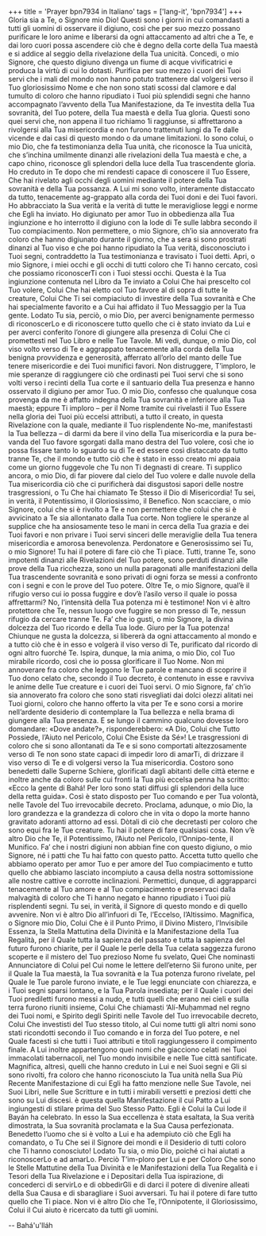 +++
title = 'Prayer bpn7934 in Italiano'
tags = ['lang-it', 'bpn7934']
+++
Gloria sia a Te, o Signore mio Dio! Questi sono i giorni in cui comandasti a tutti gli uomini di osservare il digiuno, così che per suo mezzo possano purificare le loro anime e liberarsi da ogni attaccamento ad altri che a Te, e dai loro cuori possa ascendere ciò che è degno della corte della Tua maestà e si addice al seggio della rivelazione della Tua unicità. Concedi, o mio Signore, che questo digiuno divenga un fiume di acque vivificatrici e produca la virtù di cui lo dotasti. Purifica per suo mezzo i cuori dei Tuoi servi che i mali del mondo non hanno potuto trattenere dal volgersi verso il Tuo gloriosissimo Nome e che non sono stati scossi dal clamore e dal tumulto di coloro che hanno ripudiato i Tuoi più splendidi segni che hanno accompagnato l’avvento della Tua Manifestazione, da Te investita della Tua sovranità, del Tuo potere, della Tua maestà e della Tua gloria. Questi sono quei servi che, non appena il tuo richiamo 1i raggiunse, si affrettarono a rivolgersi alla Tua misericordia e non furono trattenuti lungi da Te dalle vicende e dai casi di questo mondo o da umane limitazioni.
Io sono colui, o mio Dio, che fa testimonianza della Tua unità, che riconosce la Tua unicità, che s’inchina umilmente dinanzi alle rivelazioni della Tua maestà e che, a capo chino, riconosce gli splendori della luce della Tua trascendente gloria. Ho creduto in Te dopo che mi rendesti capace di conoscere il Tuo Essere, Che hai rivelato agli occhi degli uomini mediante il potere della Tua sovranità e della Tua possanza. A Lui mi sono volto, interamente distaccato da tutto, tenacemente ag-grappato alla corda dei Tuoi doni e dei Tuoi favori. Ho abbracciato la Sua verità e la verità di tutte le meravigliose leggi e norme che Egli ha inviato. Ho digiunato per amor Tuo in obbedienza alla Tua ingiunzione e ho interrotto il digiuno con la lode di Te sulle labbra secondo il Tuo compiacimento. Non permettere, o mio Signore, ch’io sia annoverato fra coloro che hanno digiunato durante il giorno, che a sera si sono prostrati dinanzi al Tuo viso e che poi hanno ripudiato la Tua verità, disconosciuto i Tuoi segni, contraddetto la Tua testimonianza e travisato i Tuoi detti. 
Apri, o mio Signore, i miei occhi e gli occhi di tutti coloro che Ti hanno cercato, così che possiamo riconoscerTi con i Tuoi stessi occhi. Questa è la Tua ingiunzione contenuta nel Libro da Te inviato a Colui Che hai prescelto col Tuo volere, Colui Che hai eletto col Tuo favore al di sopra di tutte le creature, Colui Che Ti sei compiaciuto di investire della Tua sovranità e Che hai specialmente favorito e a Cui hai affidato il Tuo Messaggio per la Tua gente. Lodato Tu sia, perciò, o mio Dio, per averci benignamente permesso di riconoscerLo e di riconoscere tutto quello che ci è stato inviato da Lui e per averci conferito l’onore di giungere alla presenza di Colui Che ci promettesti nel Tuo Libro e nelle Tue Tavole. 
Mi vedi, dunque, o mio Dio, col viso volto verso di Te e aggrappato tenacemente alla corda della Tua benigna provvidenza e generosità, afferrato all’orlo del manto delle Tue tenere misericordie e dei Tuoi munifici favori. Non distruggere, T’imploro, le mie speranze di raggiungere ciò che ordinasti pei Tuoi servi che si sono volti verso i recinti della Tua corte e il santuario della Tua presenza e hanno osservato il digiuno per amor Tuo. O mio Dio, confesso che qualunque cosa provenga da me è affatto indegna della Tua sovranità e inferiore alla Tua maestà; eppure Ti imploro – per il Nome tramite cui rivelasti il Tuo Essere nella gloria dei Tuoi più eccelsi attributi, a tutto il creato, in questa Rivelazione con la quale, mediante il Tuo risplendente No-me, manifestasti la Tua bellezza – di darmi da bere il vino della Tua misericordia e la pura be-vanda del Tuo favore sgorgati dalla mano destra del Tuo volere, così che io possa fissare tanto lo sguardo su di Te ed essere così distaccato da tutto tranne Te, che il mondo e tutto ciò che è stato in esso creato mi appaia come un giorno fuggevole che Tu non Ti degnasti di creare. 
Ti supplico ancora, o mio Dio, di far piovere dal cielo del Tuo volere e dalle nuvole della Tua misericordia ciò che ci purificherà dai disgustosi sapori delle nostre trasgressioni, o Tu Che hai chiamato Te Stesso il Dio di Misericordia! Tu sei, in verità, il Potentissimo, il Gloriosissimo, il Benefico. 
Non scacciare, o mio Signore, colui che si è rivolto a Te e non permettere che colui che si è avvicinato a Te sia allontanato dalla Tua corte. Non togliere le speranze al supplice che ha ansiosamente teso le mani in cerca della Tua grazia e dei Tuoi favori e non privare i Tuoi servi sinceri delle meraviglie della Tua tenera misericordia e amorosa benevolenza. Perdonatore e Generosissimo sei Tu, o mio Signore! Tu hai il potere di fare ciò che Ti piace. Tutti, tranne Te, sono impotenti dinanzi alle Rivelazioni del Tuo potere, sono perduti dinanzi alle prove della Tua ricchezza, sono un nulla paragonati alle manifestazioni della Tua trascendente sovranità e sono privati di ogni forza se messi a confronto con i segni e con le prove del Tuo potere. Oltre Te, o mio Signore, qual’è il rifugio verso cui io possa fuggire e dov’è l’asilo verso il quale io possa affrettarmi? No, l’intensità della Tua potenza mi è testimone! Non vi è altro protettore che Te, nessun luogo ove fuggire se non presso di Te, nessun rifugio da cercare tranne Te. Fa’ che io gusti, o mio Signore, la divina dolcezza del Tuo ricordo e della Tua lode. Giuro per la Tua potenza! Chiunque ne gusta la dolcezza, si libererà da ogni attaccamento al mondo e a tutto ciò che è in esso e volgerà il viso verso di Te, purificato dal ricordo di ogni altro fuorché Te. 
Ispira, dunque, la mia anima, o mio Dio, col Tuo mirabile ricordo, così che io possa glorificare il Tuo Nome. Non mi annoverare fra coloro che leggono le Tue parole e mancano di scoprire il Tuo dono celato che, secondo il Tuo decreto, è contenuto in esse e ravviva le anime delle Tue creature e i cuori dei Tuoi servi. O mio Signore, fa’ ch’io sia annoverato fra coloro che sono stati risvegliati dai dolci olezzi alitati nei Tuoi giorni, coloro che hanno offerto la vita per Te e sono corsi a morire nell’ardente desiderio di contemplare la Tua bellezza e nella brama di giungere alla Tua presenza. E se lungo il cammino qualcuno dovesse loro domandare: «Dove andate?», risponderebbero: «A Dio, Colui che Tutto Possiede, l’Aiuto nel Pericolo, Colui Che Esiste da Sé»!
Le trasgressioni di coloro che si sono allontanati da Te e si sono comportati altezzosamente verso di Te non sono state capaci di impedir loro di amarTi, di drizzare il viso verso di Te e di volgersi verso la Tua misericordia. Costoro sono benedetti dalle Superne Schiere, glorificati dagli abitanti delle città eterne e inoltre anche da coloro sulle cui fronti la Tua più eccelsa penna ha scritto: «Ecco la gente di Bahá! Per loro sono stati diffusi gli splendori della luce della retta guida». Così è stato disposto per Tuo comando e per Tua volontà, nelle Tavole del Tuo irrevocabile decreto. 
Proclama, adunque, o mio Dio, la loro grandezza e la grandezza di coloro che in vita o dopo la morte hanno gravitato adoranti attorno ad essi. Dòtali di ciò che decretasti per coloro che sono equi fra le Tue creature. Tu hai il potere di fare qualsiasi cosa. Non v’è altro Dio che Te, il Potentissimo, l’Aiuto nel Pericolo, l’Onnipo-tente, il Munifico.
Fa’ che i nostri digiuni non abbian fine con questo digiuno, o mio Signore, né i patti che Tu hai fatto con questo patto. Accetta tutto quello che abbiamo operato per amor Tuo e per amore del Tuo compiacimento e tutto quello che abbiamo lasciato incompiuto a causa della nostra sottomissione alle nostre cattive e corrotte inclinazioni. Permettici, dunque, di aggrapparci tenacemente al Tuo amore e al Tuo compiacimento e preservaci dalla malvagità di coloro che Ti hanno negato e hanno ripudiato i Tuoi più risplendenti segni. Tu sei, in verità, il Signore di questo mondo e di quello avvenire. Non vi è altro Dio all’infuori di Te, l’Eccelso, l’Altissimo.
Magnifica, o Signore mio Dio, Colui Che è il Punto Primo, il Divino Mistero, l’Invisibile Essenza, la Stella Mattutina della Divinità e la Manifestazione della Tua Regalità, per il Quale tutta la sapienza del passato e tutta la sapienza del futuro furono chiarite, per il Quale le perle della Tua celata saggezza furono scoperte e il mistero del Tuo prezioso Nome fu svelato, Quei Che nominasti Annunciatore di Colui pel Cui nome le lettere dell’eterno Sii furono unite, per il Quale la Tua maestà, la Tua sovranità e la Tua potenza furono rivelate, pel Quale le Tue parole furono inviate, e le Tue leggi enunciate con chiarezza, e i Tuoi segni sparsi lontano, e la Tua Parola insediata; per il Quale i cuori dei Tuoi prediletti furono messi a nudo, e tutti quelli che erano nei cieli e sulla terra furono riuniti insieme, Colui Che chiamasti ‘Alí-Muḥammad nel regno dei Tuoi nomi, e Spirito degli Spiriti nelle Tavole del Tuo irrevocabile decreto, Colui Che investisti del Tuo stesso titolo, al Cui nome tutti gli altri nomi sono stati ricondotti secondo il Tuo comando e in forza del Tuo potere, e nel Quale facesti sì che tutti i Tuoi attributi e titoli raggiungessero il compimento finale. A Lui inoltre appartengono quei nomi che giacciono celati nei Tuoi immacolati tabernacoli, nel Tuo mondo invisibile e nelle Tue città santificate.
Magnifica, altresì, quelli che hanno creduto in Lui e nei Suoi segni e Gli si sono rivolti, fra coloro che hanno riconosciuto la Tua unità nella Sua Più Recente Manifestazione di cui Egli ha fatto menzione nelle Sue Tavole, nei Suoi Libri, nelle Sue Scritture e in tutti i mirabili versetti e preziosi detti che sono su Lui discesi. è questa quella Manifestazione il cui Patto a Lui ingiungesti di stilare prima del Suo Stesso Patto. Egli è Colui la Cui lode il Bayán ha celebrato. In esso la Sua eccellenza è stata esaltata, la Sua verità dimostrata, la Sua sovranità proclamata e la Sua Causa perfezionata. Benedetto l’uomo che si è volto a Lui e ha adempiuto ciò che Egli ha comandato, o Tu Che sei il Signore dei mondi e il Desiderio di tutti coloro che Ti hanno conosciuto! 
Lodato Tu sia, o mio Dio, poiché ci hai aiutati a riconoscerLo e ad amarLo. Perciò T’im-ploro per Lui e per Coloro Che sono le Stelle Mattutine della Tua Divinità e le Manifestazioni della Tua Regalità e i Tesori della Tua Rivelazione e i Depositari della Tua ispirazione, di concederci di servirLo e di obbedirGli e di darci il potere di divenire alleati della Sua Causa e di sbaragliare i Suoi avversari. Tu hai il potere di fare tutto quello che Ti piace. Non vi è altro Dio che Te, l’Onnipotente, il Gloriosissimo, Colui il Cui aiuto è ricercato da tutti gli uomini.

-- Bahá'u'lláh
